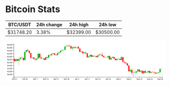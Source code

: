 # Bitcoin Stats

BTC/USDT|24h change|24h high|24h low|
|---|---|---|---|
|$31748.20|3.38%|$32399.00|$30500.00|

<img src="./chart.svg">
